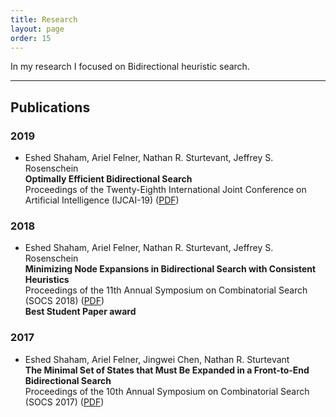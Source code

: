 ```yaml
---
title: Research
layout: page
order: 15
---
```


In my research I focused on Bidirectional heuristic search.

___

## Publications


### 2019

 * Eshed Shaham, Ariel Felner, Nathan R. Sturtevant, Jeffrey S. Rosenschein<br>
 **Optimally Efficient Bidirectional Search**<br>
 Proceedings of the Twenty-Eighth International Joint Conference on Artificial Intelligence (IJCAI-19) ([PDF](assets/pub/IJCAI19Opt.pdf))<br>

### 2018

 * Eshed Shaham, Ariel Felner, Nathan R. Sturtevant, Jeffrey S. Rosenschein<br>
 **Minimizing Node Expansions in Bidirectional Search with Consistent Heuristics**<br>
 Proceedings of the 11th Annual Symposium on Combinatorial Search (SOCS 2018) ([PDF](assets/pub/SOCS2018MinCon.pdf))<br>
 **Best Student Paper award**


### 2017

 * Eshed Shaham, Ariel Felner, Jingwei Chen, Nathan R. Sturtevant<br>
 **The Minimal Set of States that Must Be Expanded in a Front-to-End Bidirectional Search**<br>
 Proceedings of the 10th Annual Symposium on Combinatorial Search (SOCS 2017) ([PDF](assets/pub/SOCS2017MinBDS.pdf))
